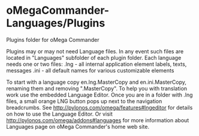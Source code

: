 # oMegaCommander-Languages/Plugins

Plugins folder for oMega Commander

Plugins may or may not need Language files.
In any event such files are located in "Languages" subfolder of each plugin folder. 
Each language needs one or two files:
.lng - all internal application element labels, texts, messages
.ini - all default names for various customizable elements

To start with a language copy en.lng.MasterCopy and en.ini.MasterCopy, renaming them and removing ".MasterCopy". 
To help you with translation work use the embedded Language Editor.
Once you are in a folder with .lng files, a small orange LNG button pops up next to the navigation breadcrumbs.
See http://pylonos.com/omega/features#lngeditor for details on how to use the Language Editor.
Or visit http://pylonos.com/omega/addons#languages for more information about Languages page on oMega Commander's home web site.   

